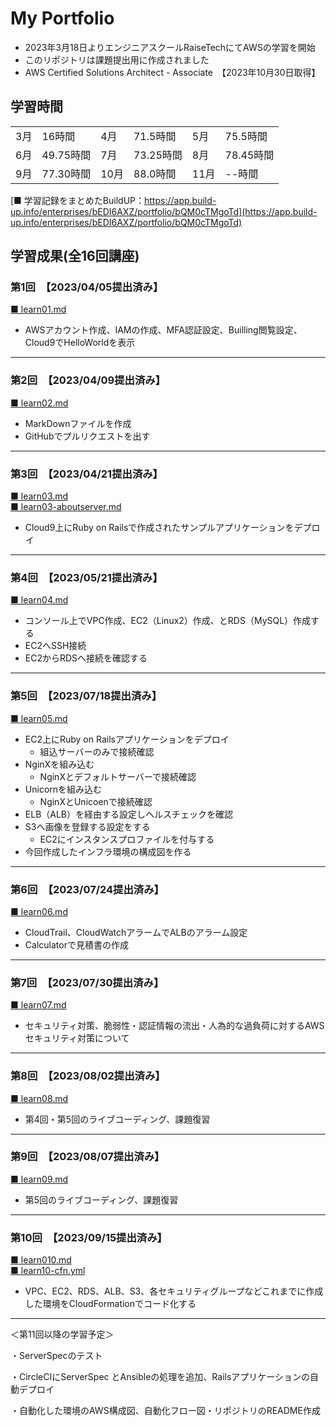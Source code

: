 # My Portfolio 


* 2023年3月18日よりエンジニアスクールRaiseTechにてAWSの学習を開始  
* このリポジトリは課題提出用に作成されました
* AWS Certified Solutions Architect - Associate　【2023年10月30日取得】

## 学習時間

<table>
    <tr>
      <td>3月</td>
      <td>16時間</td>
      <td>4月</td>
      <td>71.5時間</td>
      <td>5月</td>
      <td>75.5時間</td>
    </tr>
    <tr>
      <td>6月</td>
      <td>49.75時間</td>
      <td>7月</td>
      <td>73.25時間</td>
      <td>8月</td>
      <td>78.45時間</td>
    </tr>
    <tr>
      <td>9月</td>
      <td>77.30時間</td>
      <td>10月</td>
      <td>88.0時間</td>
      <td>11月</td>
      <td>--時間</td>
    </tr>
 </table>

[■ 学習記録をまとめたBuildUP：https://app.build-up.info/enterprises/bEDI6AXZ/portfolio/bQM0cTMgoTd](https://app.build-up.info/enterprises/bEDI6AXZ/portfolio/bQM0cTMgoTd)


## 学習成果(全16回講座)


### 第1回　【2023/04/05提出済み】

[■ learn01.md](https://github.com/nozomi2303/RaiseTech/blob/main/learn01.md)

* AWSアカウント作成、IAMの作成、MFA認証設定、Builling閲覧設定、Cloud9でHelloWorldを表示

---

### 第2回　【2023/04/09提出済み】

[■ learn02.md](https://github.com/nozomi2303/RaiseTech/blob/main/learn02.md)

* MarkDownファイルを作成
* GitHubでプルリクエストを出す

---

### 第3回　【2023/04/21提出済み】

[■ learn03.md](https://github.com/nozomi2303/RaiseTech/blob/main/learn03.md)  
[■ learn03-aboutserver.md](https://github.com/nozomi2303/RaiseTech/blob/main/learn03-aboutserver.md)


* Cloud9上にRuby on Railsで作成されたサンプルアプリケーションをデプロイ

---

### 第4回　【2023/05/21提出済み】

[■ learn04.md](https://github.com/nozomi2303/RaiseTech/blob/main/learn04.md)

* コンソール上でVPC作成、EC2（Linux2）作成、とRDS（MySQL）作成する
* EC2へSSH接続
* EC2からRDSへ接続を確認する

---

### 第5回　【2023/07/18提出済み】

[■ learn05.md](https://github.com/nozomi2303/RaiseTech/blob/main/learn05.md)

* EC2上にRuby on Railsアプリケーションをデプロイ
  * 組込サーバーのみで接続確認
* NginXを組み込む
  * NginXとデフォルトサーバーで接続確認
* Unicornを組み込む
  * NginXとUnicoenで接続確認
* ELB（ALB）を経由する設定しヘルスチェックを確認
* S3へ画像を登録する設定をする
  * EC2にインスタンスプロファイルを付与する
* 今回作成したインフラ環境の構成図を作る

---

### 第6回　【2023/07/24提出済み】

[■ learn06.md](https://github.com/nozomi2303/RaiseTech/blob/main/learn06.md)

* CloudTrail、CloudWatchアラームでALBのアラーム設定
* Calculatorで見積書の作成

---

### 第7回　【2023/07/30提出済み】

[■ learn07.md](https://github.com/nozomi2303/RaiseTech/blob/main/learn07.md)

* セキュリティ対策、脆弱性・認証情報の流出・人為的な過負荷に対するAWSセキュリティ対策について

---

### 第8回　【2023/08/02提出済み】

[■ learn08.md](https://github.com/nozomi2303/RaiseTech/blob/main/learn08.md)

* 第4回・第5回のライブコーディング、課題復習

---

### 第9回　【2023/08/07提出済み】

[■ learn09.md](https://github.com/nozomi2303/RaiseTech/blob/main/learn09.md)

* 第5回のライブコーディング、課題復習  


---

### 第10回　【2023/09/15提出済み】

[■ learn010.md](https://github.com/nozomi2303/RaiseTech/blob/main/learn10.md)  
[■ learn10-cfn.yml](https://github.com/nozomi2303/RaiseTech/blob/main/learn10-cfn.md)

* VPC、EC2、RDS、ALB、S3、各セキュリティグループなどこれまでに作成した環境をCloudFormationでコード化する
  


---

  ＜第11回以降の学習予定＞

・ServerSpecのテスト

・CircleCIにServerSpec とAnsibleの処理を追加、Railsアプリケーションの自動デプロイ

・自動化した環境のAWS構成図、自動化フロー図・リポジトリのREADME作成
